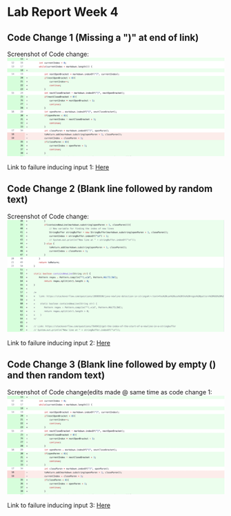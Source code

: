 # Lab Report Week 4

## Code Change 1 (Missing a ")" at end of link)
Screenshot of Code change:
![Image](codechanges.png)

Link to failure inducing input 1: [Here](https://github.com/khottinger/markdown-parse/commit/49ff87ac817fb5e9f07909e61cb209abef258ac6)



## Code Change 2 (Blank line followed by random text)
Screenshot of Code change:
![Image](codechange3.png)

Link to failure inducing input 2: [Here](https://github.com/khottinger/markdown-parse/blob/main/test-file2.md)



## Code Change 3 (Blank line followed by empty () and then random text)
Screenshot of Code change(edits made @ same time as code change 1:
![Image](codechanges.png)

Link to failure inducing input 3: [Here](https://github.com/khottinger/markdown-parse/blob/main/test-file3.md)

